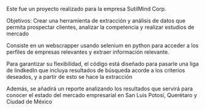 Este fue un proyecto realizado para la empresa SutilMind Corp. 

Objetivos: Crear una herramienta de extracción y análisis de datos que permita prospectar clientes, analizar la competencia y realizar estudios de mercado

Consiste en un webscrapper usando selenium en python para acceder a los perfiles de empresas relevantes y extraer información relevante. 

Para garantizar su flexibilidad, el código está diseñado para pasarle una liga de lindkedIn que incluya resultados de búsqueda acorde a los criterios deseados, y a partir de esto se hace la extracción

Además, se añadirá un reporte analizando los resultados que servirá para conocer el estado del mercado empresarial en San Luis Potosí, Querétaro y Ciudad de México
